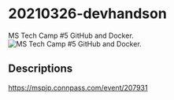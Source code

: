# 20210326-devhandson
MS Tech Camp #5 GitHub and Docker.
![MS Tech Camp #5 GitHub and Docker.](https://connpass-tokyo.s3.amazonaws.com/thumbs/00/e4/00e44a06c8e536147ba5aa226364ad2f.png)

## Descriptions
https://mspjp.connpass.com/event/207931

